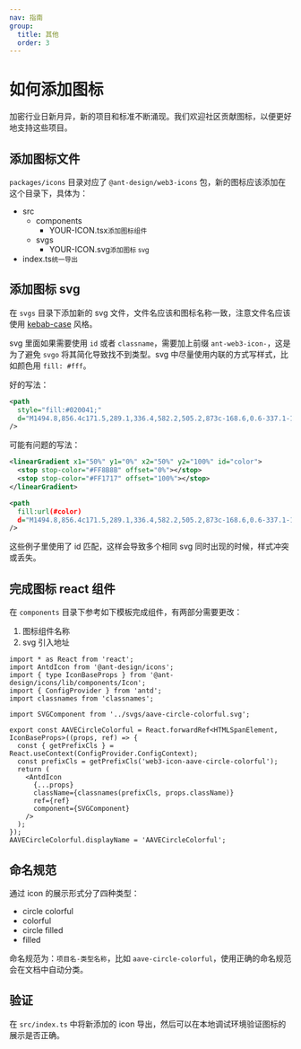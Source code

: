 ```yaml
---
nav: 指南
group:
  title: 其他
  order: 3
---
```


# 如何添加图标

加密行业日新月异，新的项目和标准不断涌现。我们欢迎社区贡献图标，以便更好地支持这些项目。

## 添加图标文件

`packages/icons` 目录对应了 `@ant-design/web3-icons` 包，新的图标应该添加在这个目录下，具体为：

<Tree>
  <ul>
    <li>
      src
      <ul>
        <li>
          components
          <ul>
            <li>YOUR-ICON.tsx<small>添加图标组件</small></li>
          </ul>
        </li>
        <li>
          svgs
          <ul>
            <li>YOUR-ICON.svg<small>添加图标 svg</small></li>
          </ul>
        </li>
      </ul>
    </li>
    <li>index.ts<small>统一导出</small></li>
  </ul>
</Tree>

## 添加图标 svg

在 `svgs` 目录下添加新的 svg 文件，文件名应该和图标名称一致，注意文件名应该使用 [kebab-case](https://developer.mozilla.org/en-US/docs/Glossary/Kebab_case) 风格。

svg 里面如果需要使用 `id` 或者 `classname`，需要加上前缀 `ant-web3-icon-`，这是为了避免 `svgo` 将其简化导致找不到类型。svg 中尽量使用内联的方式写样式，比如颜色用 `fill: #fff`。

好的写法：

```svg
<path
  style="fill:#020041;"
  d="M1494.8,856.4c171.5,289.1,336.4,582.2,505.2,873c-168.6,0.6-337.1-1-505.6,0C1493.8,1438.3,1492.9,1147.3,1494.8,856.4"
/>
```

可能有问题的写法：

```svg
<linearGradient x1="50%" y1="0%" x2="50%" y2="100%" id="color">
  <stop stop-color="#FF8B8B" offset="0%"></stop>
  <stop stop-color="#FF1717" offset="100%"></stop>
</linearGradient>
```

```svg
<path
  fill:url(#color)
  d="M1494.8,856.4c171.5,289.1,336.4,582.2,505.2,873c-168.6,0.6-337.1-1-505.6,0C1493.8,1438.3,1492.9,1147.3,1494.8,856.4"
/>
```

这些例子里使用了 id 匹配，这样会导致多个相同 svg 同时出现的时候，样式冲突或丢失。

## 完成图标 react 组件

在 `components` 目录下参考如下模板完成组件，有两部分需要更改：

1. 图标组件名称
2. svg 引入地址

```tsx | pure
import * as React from 'react';
import AntdIcon from '@ant-design/icons';
import { type IconBaseProps } from '@ant-design/icons/lib/components/Icon';
import { ConfigProvider } from 'antd';
import classnames from 'classnames';

import SVGComponent from '../svgs/aave-circle-colorful.svg';

export const AAVECircleColorful = React.forwardRef<HTMLSpanElement, IconBaseProps>((props, ref) => {
  const { getPrefixCls } = React.useContext(ConfigProvider.ConfigContext);
  const prefixCls = getPrefixCls('web3-icon-aave-circle-colorful');
  return (
    <AntdIcon
      {...props}
      className={classnames(prefixCls, props.className)}
      ref={ref}
      component={SVGComponent}
    />
  );
});
AAVECircleColorful.displayName = 'AAVECircleColorful';
```

## 命名规范

通过 icon 的展示形式分了四种类型：

- circle colorful
- colorful
- circle filled
- filled

命名规范为：`项目名-类型名称`，比如 `aave-circle-colorful`，使用正确的命名规范会在文档中自动分类。

## 验证

在 `src/index.ts` 中将新添加的 icon 导出，然后可以在本地调试环境验证图标的展示是否正确。
